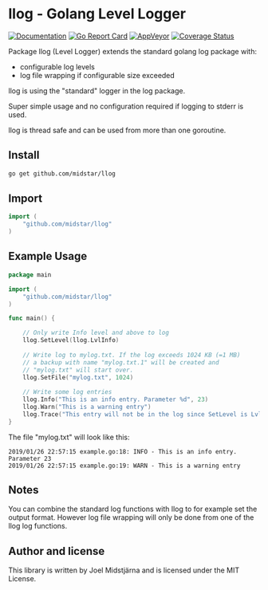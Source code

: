 # llog - Golang Level Logger 

[![Documentation](https://godoc.org/github.com/midstar/llog?status.svg)](https://godoc.org/github.com/midstar/llog)
[![Go Report Card](https://goreportcard.com/badge/github.com/midstar/llog)](https://goreportcard.com/report/github.com/midstar/llog)
[![AppVeyor](https://ci.appveyor.com/api/projects/status/github/midstar/llog?svg=true)](https://ci.appveyor.com/api/projects/status/github/midstar/llog)
[![Coverage Status](https://coveralls.io/repos/github/midstar/llog/badge.svg?branch=master)](https://coveralls.io/github/midstar/llog?branch=master)


Package llog (Level Logger) extends the standard golang log package with:

* configurable log levels
* log file wrapping if configurable size exceeded

llog is using the "standard" logger in the log package. 

Super simple usage and no configuration required if logging to 
stderr is used. 

llog is thread safe and can be used from more than one goroutine.

## Install

```bash
go get github.com/midstar/llog
```

## Import

```go
import (
	"github.com/midstar/llog"
)
```

## Example Usage

```go
package main

import (
	"github.com/midstar/llog"
)

func main() {

	// Only write Info level and above to log
	llog.SetLevel(llog.LvlInfo)
	
	// Write log to mylog.txt. If the log exceeds 1024 KB (=1 MB)
	// a backup with name "mylog.txt.1" will be created and 
	// "mylog.txt" will start over.
	llog.SetFile("mylog.txt", 1024)
	
	// Write some log entries
	llog.Info("This is an info entry. Parameter %d", 23)
	llog.Warn("This is a warning entry")
	llog.Trace("This entry will not be in the log since SetLevel is LvlInfo")
}
```

The file "mylog.txt" will look like this:

	2019/01/26 22:57:15 example.go:18: INFO - This is an info entry. Parameter 23
	2019/01/26 22:57:15 example.go:19: WARN - This is a warning entry

## Notes

You can combine the standard log functions with llog to for example set
the output format. However log file wrapping will only be done from
one of the llog log functions. 

## Author and license

This library is written by Joel Midstjärna and is licensed under the MIT License.